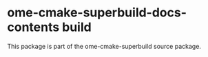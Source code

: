 # ome-cmake-superbuild-docs-contents build

This package is part of the ome-cmake-superbuild source package.
